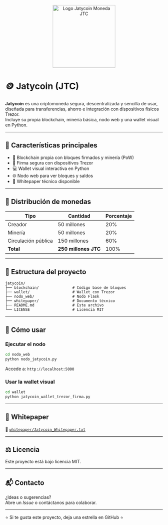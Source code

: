 
<p align="center">
  <img src="A_3D-rendered_digital_image_features_a_gold_JTC_(J.png" width="200" alt="Logo Jatycoin Moneda JTC"/>
</p>

# 🪙 Jatycoin (JTC)

**Jatycoin** es una criptomoneda segura, descentralizada y sencilla de usar, diseñada para transferencias, ahorro e integración con dispositivos físicos Trezor.  
Incluye su propia blockchain, minería básica, nodo web y una wallet visual en Python.

---

## 🚀 Características principales

- 🔗 Blockchain propia con bloques firmados y minería (PoW)
- 🔐 Firma segura con dispositivos Trezor
- 💻 Wallet visual interactiva en Python
- 🌐 Nodo web para ver bloques y saldos
- 📄 Whitepaper técnico disponible

---

## 🧾 Distribución de monedas

| Tipo                  | Cantidad     | Porcentaje |
|-----------------------|--------------|------------|
| Creador               | 50 millones  | 20%        |
| Minería               | 50 millones  | 20%        |
| Circulación pública   | 150 millones | 60%        |
| **Total**             | **250 millones JTC** | 100% |

---

## 📁 Estructura del proyecto

```
jatycoin/
├── blockchain/               # Código base de bloques
├── wallet/                   # Wallet con Trezor
├── nodo_web/                 # Nodo Flask
├── whitepaper/               # Documento técnico
├── README.md                 # Este archivo
└── LICENSE                   # Licencia MIT
```

---

## 🧪 Cómo usar

### Ejecutar el nodo

```bash
cd nodo_web
python nodo_jatycoin.py
```

Accede a: `http://localhost:5000`

### Usar la wallet visual

```bash
cd wallet
python jatycoin_wallet_trezor_firma.py
```

---

## 📄 Whitepaper

📄 [`whitepaper/Jatycoin_Whitepaper.txt`](whitepaper/Jatycoin_Whitepaper.txt)

---

## ⚖️ Licencia

Este proyecto está bajo licencia MIT.

---

## 📬 Contacto

¿Ideas o sugerencias?  
Abre un *Issue* o contáctanos para colaborar.

---

⭐ Si te gusta este proyecto, deja una estrella en GitHub ⭐
